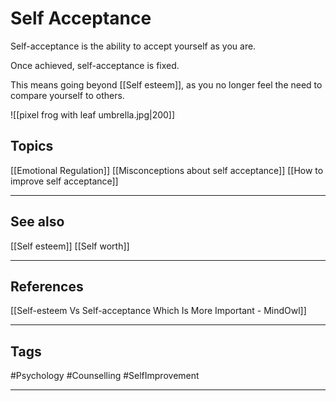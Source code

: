 # Self Acceptance

Self-acceptance is the ability to accept yourself as you are.

Once achieved, self-acceptance is fixed.

This means going beyond [[Self esteem]], as you no longer feel the need to compare yourself to others.

![[pixel frog with leaf umbrella.jpg|200]]
## Topics

[[Emotional Regulation]]
[[Misconceptions about self acceptance]]
[[How to improve self acceptance]]


---
## See also

[[Self esteem]]
[[Self worth]]

---
## References

[[Self-esteem Vs Self-acceptance Which Is More Important - MindOwl]]

---
## Tags

#Psychology #Counselling #SelfImprovement

---


